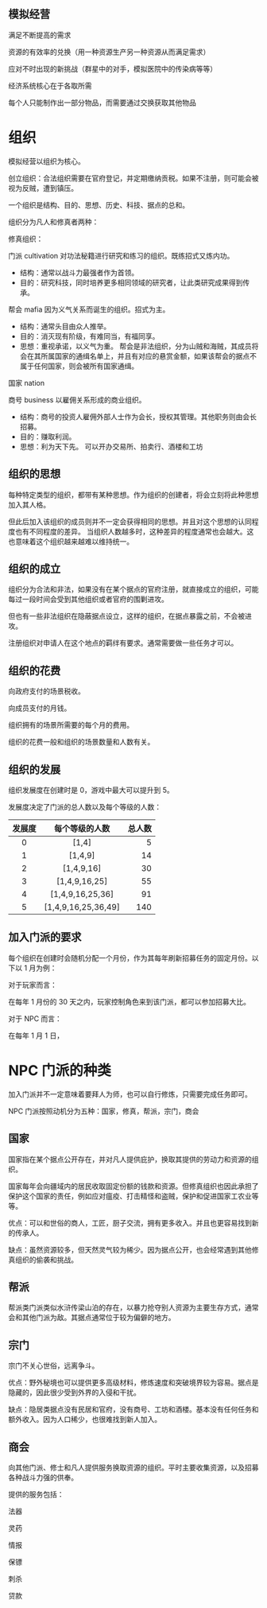 ## 模拟经营

满足不断提高的需求

资源的有效率的兑换（用一种资源生产另一种资源从而满足需求）

应对不时出现的新挑战（群星中的对手，模拟医院中的传染病等等）

经济系统核心在于各取所需

每个人只能制作出一部分物品，而需要通过交换获取其他物品

# 组织

模拟经营以组织为核心。

创立组织：合法组织需要在官府登记，并定期缴纳贡税。如果不注册，则可能会被视为反贼，遭到镇压。

一个组织是结构、目的、思想、历史、科技、据点的总和。

组织分为凡人和修真者两种：

修真组织：

门派 cultivation
对功法秘籍进行研究和练习的组织。既练招式又炼内功。

- 结构：通常以战斗力最强者作为首领。
- 目的：研究科技，同时培养更多相同领域的研究者，让此类研究成果得到传承。

帮会 mafia
因为义气关系而诞生的组织。招式为主。

- 结构：通常头目由众人推举。
- 目的：消灭现有阶级，有难同当，有福同享。
- 思想：重视承诺，以义气为重。
  帮会是非法组织，分为山贼和海贼，其成员将会在其所属国家的通缉名单上，并且有对应的悬赏金额，如果该帮会的据点不属于任何国家，则会被所有国家通缉。

国家 nation

商号 business
以雇佣关系形成的商业组织。

- 结构：商号的投资人雇佣外部人士作为会长，授权其管理。其他职务则由会长招募。
- 目的：赚取利润。
- 思想：利为天下先。
  可以开办交易所、拍卖行、酒楼和工坊

## 组织的思想

每种特定类型的组织，都带有某种思想。作为组织的创建者，将会立刻将此种思想加入其人格。

但此后加入该组织的成员则并不一定会获得相同的思想。并且对这个思想的认同程度也有不同程度的差异。
当组织人数越多时，这种差异的程度通常也会越大。这也意味着这个组织越来越难以维持统一。

## 组织的成立

组织分为合法和非法，如果没有在某个据点的官府注册，就直接成立的组织，可能每过一段时间会受到其他组织或者官府的围剿进攻。

但也有一些非法组织在隐蔽据点设立，这样的组织，在据点暴露之前，不会被进攻。

注册组织对申请人在这个地点的羁绊有要求。通常需要做一些任务才可以。

## 组织的花费

向政府支付的场景税收。

向成员支付的月钱。

组织拥有的场景所需要的每个月的费用。

组织的花费一般和组织的场景数量和人数有关。

## 组织的发展

组织发展度在创建时是 0，游戏中最大可以提升到 5。

发展度决定了门派的总人数以及每个等级的人数：

| 发展度 |   每个等级的人数    | 总人数 |
| :----: | :-----------------: | -----: |
|   0    |        [1,4]        |      5 |
|   1    |       [1,4,9]       |     14 |
|   2    |     [1,4,9,16]      |     30 |
|   3    |    [1,4,9,16,25]    |     55 |
|   4    |  [1,4,9,16,25,36]   |     91 |
|   5    | [1,4,9,16,25,36,49] |    140 |

## 加入门派的要求

每个组织在创建时会随机分配一个月份，作为其每年刷新招募任务的固定月份。以下以 1 月为例：

对于玩家而言：

在每年 1 月份的 30 天之内，玩家控制角色来到该门派，都可以参加招募大比。

对于 NPC 而言：

在每年 1 月 1 日，

# NPC 门派的种类

加入门派并不一定意味着要拜人为师，也可以自行修炼，只需要完成任务即可。

NPC 门派按照动机分为五种：国家，修真，帮派，宗门，商会

## 国家

国家指在某个据点公开存在，并对凡人提供庇护，换取其提供的劳动力和资源的组织。

国家每年会向疆域内的居民收取固定份额的钱款和资源。但修真组织也因此承担了保护这个国家的责任，例如应对瘟疫、打击精怪和盗贼，保护和促进国家工农业等等。

优点：可以和世俗的商人，工匠，厨子交流，拥有更多收入。并且也更容易找到新的传承人。

缺点：虽然资源较多，但天然灵气较为稀少。因为据点公开，也会经常遇到其他修真组织的偷袭和挑战。

## 帮派

帮派类门派类似水浒传梁山泊的存在，以暴力抢夺别人资源为主要生存方式，通常会和其他门派为敌。其据点通常位于较为偏僻的地方。

## 宗门

宗门不关心世俗，远离争斗。

优点：野外秘境也可以提供更多高级材料，修炼速度和突破境界较为容易。据点是隐藏的，因此很少受到外界的入侵和干扰。

缺点：隐居类据点没有民居和官府，没有商号、工坊和酒楼。基本没有任何任务和额外收入。因为人口稀少，也很难找到新人加入。

## 商会

向其他门派、修士和凡人提供服务换取资源的组织。平时主要收集资源，以及招募各种战斗力强的供奉。

提供的服务包括：

法器

灵药

情报

保镖

刺杀

贷款
